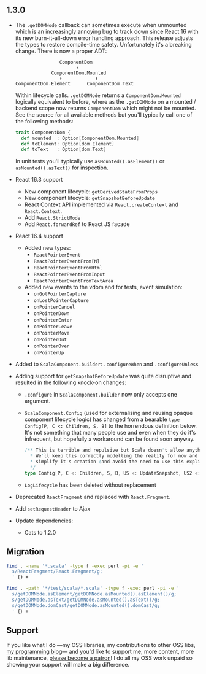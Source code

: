 ## 1.3.0

* The `.getDOMNode` callback can sometimes execute when unmounted which is an increasingly annoying bug to track down
  since React 16 with its new burn-it-all-down error handling approach. This release adjusts the types to restore
  compile-time safety. Unfortunately it's a breaking change. There is now a proper ADT:

  ```
                  ComponentDom
                        ↑
               ComponentDom.Mounted
                  ↑            ↑
  ComponentDom.Element      ComponentDom.Text
  ```

  Within lifecycle calls. `.getDOMNode` returns a `ComponentDom.Mounted` logically equivalent to before,
  where as the `.getDOMNode` on a mounted / backend scope now returns `ComponentDom` which might not be mounted.
  See the source for all available methods but you'll typically call one of the following methods:

  ```scala
  trait ComponentDom {
    def mounted  : Option[ComponentDom.Mounted]
    def toElement: Option[dom.Element]
    def toText   : Option[dom.Text]
  ```

  In unit tests you'll typically use `asMounted().asElement()` or `asMounted().asText()` for inspection.

* React 16.3 support
  * New component lifecycle: `getDerivedStateFromProps`
  * New component lifecycle: `getSnapshotBeforeUpdate`
  * React Context API implemented via `React.createContext` and `React.Context`.
  * Add `React.StrictMode`
  * Add `React.forwardRef` to React JS facade

* React 16.4 support
  * Added new types:
    * `ReactPointerEvent`
    * `ReactPointerEventFrom[N]`
    * `ReactPointerEventFromHtml`
    * `ReactPointerEventFromInput`
    * `ReactPointerEventFromTextArea`
  * Added new events to the vdom and for tests, event simulation:
    * `onGotPointerCapture`
    * `onLostPointerCapture`
    * `onPointerCancel`
    * `onPointerDown`
    * `onPointerEnter`
    * `onPointerLeave`
    * `onPointerMove`
    * `onPointerOut`
    * `onPointerOver`
    * `onPointerUp`

* Added to `ScalaComponent.builder`: `.configureWhen` and `.configureUnless`

* Adding support for `getSnapshotBeforeUpdate` was quite disruptive and resulted in the following knock-on changes:
  * `.configure` in `ScalaComponent.builder` now only accepts one argument.
  * `ScalaComponent.Config` (used for externalising and reusing opaque component lifecycle logic) has changed from
     a bearable `type Config[P, C <: Children, S, B]` to the horrendous definition below. It's not something that
     many people use and even when they do it's infrequent, but hopefully a workaround can be found soon anyway.

     ```scala
     /** This is terrible and repulsive but Scala doesn't allow anything less repulsive.
       * We'll keep this correctly modelling the reality for now and soon see if maybe we can use macros to
       * simplify it's creation (and avoid the need to use this explicitly).
       */
     type Config[P, C <: Children, S, B, US <: UpdateSnapshot, US2 <: UpdateSnapshot]
     ```
  * `LogLifecycle` has been deleted without replacement

* Deprecated `ReactFragment` and replaced with `React.Fragment`.

* Add `setRequestHeader` to Ajax

* Update dependencies:
  * Cats to 1.2.0

## Migration

```sh
find . -name '*.scala' -type f -exec perl -pi -e '
  s/ReactFragment/React.Fragment/g;
  ' {} +

find . -path '*/test/scala/*.scala' -type f -exec perl -pi -e '
  s/getDOMNode.asElement/getDOMNode.asMounted().asElement()/g;
  s/getDOMNode.asText/getDOMNode.asMounted().asText()/g;
  s/getDOMNode.domCast/getDOMNode.asMounted().domCast/g;
  ' {} +
```

## Support

If you like what I do
—my OSS libraries, my contributions to other OSS libs, [my programming blog](https://japgolly.blogspot.com)—
and you'd like to support me, more content, more lib maintenance, [please become a patron](https://www.patreon.com/japgolly)!
I do all my OSS work unpaid so showing your support will make a big difference.
